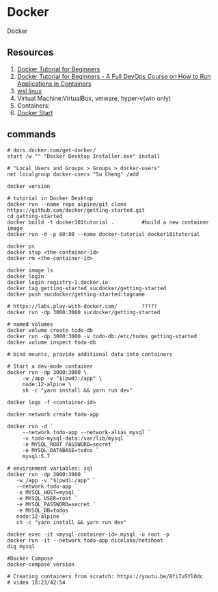 # Docker

Docker

## Resources
1. [Docker Tutorial for Beginners](https://www.youtube.com/watch?v=pTFZFxd4hOI)
2. [Docker Tutorial for Beginners - A Full DevOps Course on How to Run Applications in Containers](https://www.youtube.com/watch?v=fqMOX6JJhGo)
3. [wsl linux](https://docs.microsoft.com/en-us/windows/wsl/install-manual#step-4---download-the-linux-kernel-update-package)
4. Virtual Machine:VirtualBox, vmware, hyper-v(win only)
5. Containers:
6. [Docker Start](https://docs.docker.com/get-started/) 

## commands
```
# docs.docker.com/get-docker/
start /w "" "Docker Desktop Installer.exe" install

# "Local Users and Groups > Groups > docker-users"
net localgroup docker-users "Su Cheng" /add

docker version
```
```
# tutorial in Docker Desktop
docker run --name repo alpine/git clone https://github.com/docker/getting-started.git
cd getting-started
docker build -t docker101tutorial .			#build a new container image
docker run -d -p 80:80 --name docker-tutorial docker101tutorial

docker ps
docker stop <the-container-id>
docker rm <the-container-id>

docker image ls
docker login
docker login registry-1.docker.io
docker tag getting-started sucdocker/getting-started
docker push sucdocker/getting-started:tagname

# https://labs.play-with-docker.com/		?????
docker run -dp 3000:3000 sucdocker/getting-started

# named volumes
docker volume create todo-db
docker run -dp 3000:3000 -v todo-db:/etc/todos getting-started
docker volume inspect todo-db

# bind mounts, provide additional data into containers

# Start a dev-mode container
docker run -dp 3000:3000 \
     -w /app -v "$(pwd):/app" \
     node:12-alpine \
     sh -c "yarn install && yarn run dev"

docker logs -f <container-id>
```
```
docker network create todo-app

docker run -d `
     --network todo-app --network-alias mysql `
     -v todo-mysql-data:/var/lib/mysql `
     -e MYSQL_ROOT_PASSWORD=secret `
     -e MYSQL_DATABASE=todos `
     mysql:5.7

# environment variables: sql
docker run -dp 3000:3000 `
   -w /app -v "$(pwd):/app" `
   --network todo-app `
   -e MYSQL_HOST=mysql `
   -e MYSQL_USER=root `
   -e MYSQL_PASSWORD=secret `
   -e MYSQL_DB=todos `
   node:12-alpine `
   sh -c "yarn install && yarn run dev"

docker exec -it <mysql-container-id> mysql -u root -p
docker run -it --network todo-app nicolaka/netshoot
dig mysql
```
```
#Docker Compose
docker-compose version
```
```
# Creating containers from scratch: https://youtu.be/8fi7uSYlOdc
# video 18:23/42:54
```